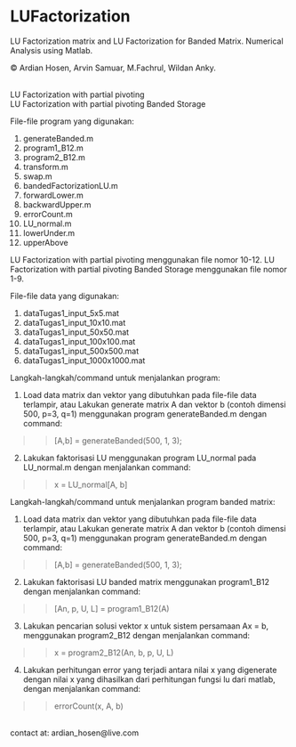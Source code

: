 # LUFactorization
LU Factorization matrix and LU Factorization for Banded Matrix. Numerical Analysis using Matlab.

© Ardian Hosen, Arvin Samuar, M.Fachrul, Wildan Anky.

<br />
LU Factorization with partial pivoting <br />
LU Factorization with partial pivoting Banded Storage

File-file program yang digunakan:
 1. generateBanded.m
 2. program1_B12.m
 3. program2_B12.m
 4. transform.m
 5. swap.m
 6. bandedFactorizationLU.m
 7. forwardLower.m
 8. backwardUpper.m
 9. errorCount.m
 10. LU_normal.m
 11. lowerUnder.m
 12. upperAbove

LU Factorization with partial pivoting menggunakan file nomor 10-12.
LU Factorization with partial pivoting Banded Storage menggunakan file nomor 1-9.

File-file data yang digunakan:
 1. dataTugas1_input_5x5.mat
 2. dataTugas1_input_10x10.mat
 3. dataTugas1_input_50x50.mat
 4. dataTugas1_input_100x100.mat
 5. dataTugas1_input_500x500.mat
 6. dataTugas1_input_1000x1000.mat


Langkah-langkah/command untuk menjalankan program:

 1. Load data matrix dan vektor yang dibutuhkan pada file-file data terlampir, 
atau 
Lakukan generate matrix A dan vektor b (contoh dimensi 500, p=3, q=1) menggunakan program generateBanded.m dengan command:
>> [A,b] = generateBanded(500, 1, 3);

 2. Lakukan faktorisasi LU menggunakan program LU_normal pada LU_normal.m dengan menjalankan command:
>> x = LU_normal[A, b]


Langkah-langkah/command untuk menjalankan program banded matrix:

 1. Load data matrix dan vektor yang dibutuhkan pada file-file data terlampir, 
atau 
Lakukan generate matrix A dan vektor b (contoh dimensi 500, p=3, q=1) menggunakan program generateBanded.m dengan command:
>> [A,b] = generateBanded(500, 1, 3);

 2. Lakukan faktorisasi LU banded matrix menggunakan program1_B12 dengan menjalankan command:
>> [An, p, U, L] = program1_B12(A)

 3. Lakukan pencarian solusi vektor x untuk sistem persamaan Ax = b, menggunakan program2_B12 dengan menjalankan command:
>> x = program2_B12(An, b, p, U, L)

 4. Lakukan perhitungan error yang terjadi antara nilai x yang digenerate dengan nilai x yang dihasilkan dari perhitungan fungsi lu dari matlab, dengan menjalankan command:
>> errorCount(x, A, b)

<br />
contact at: ardian_hosen@live.com
